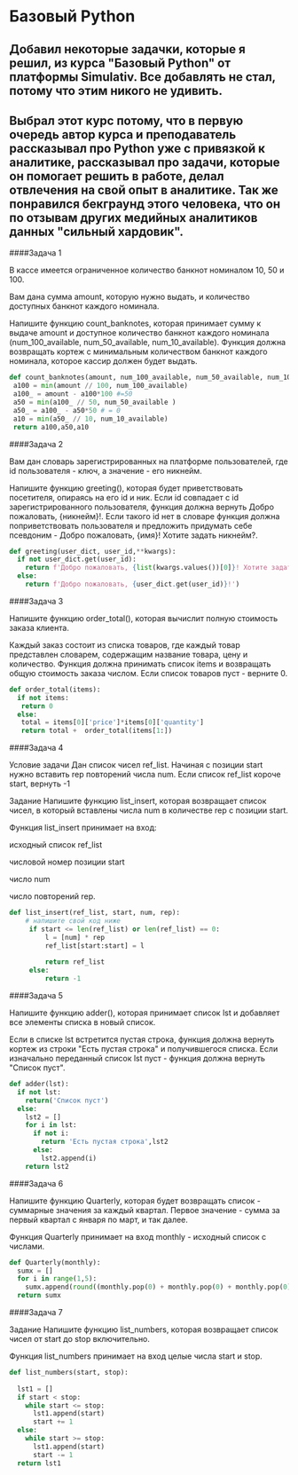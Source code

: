 # Базовый Python

## Добавил некоторые задачки, которые я решил, из курса "Базовый Python" от платформы Simulativ. Все добавлять не стал, потому что этим никого не удивить.

## Выбрал этот курс потому, что в первую очередь автор курса и преподаватель рассказывал про Python уже с привязкой к аналитике, рассказывал про задачи, которые он помогает решить в работе, делал отвлечения на свой опыт в аналитике. Так же понравился бекграунд этого человека, что он по отзывам других медийных аналитиков данных "сильный хардовик". 

####Задача 1
 
В кассе имеется ограниченное количество банкнот номиналом 10, 50 и 100. 

Вам дана сумма amount, которую нужно выдать, и количество доступных банкнот каждого номинала. 

Напишите функцию count_banknotes, которая принимает сумму к выдаче amount и доступное количество банкнот каждого номинала (num_100_available, num_50_available, num_10_available). Функция должна возвращать кортеж с минимальным количеством банкнот каждого номинала, которое кассир должен будет выдать.

```python
def count_banknotes(amount, num_100_available, num_50_available, num_10_available ):
 a100 = min(amount // 100, num_100_available)
 a100_ = amount - a100*100 #=50
 a50 = min(a100_ // 50, num_50_available ) 
 a50_ = a100_ - a50*50 # = 0
 a10 = min(a50_ // 10, num_10_available)
 return a100,a50,a10
```

####Задача 2

Вам дан словарь зарегистрированных на платформе пользователей, где id пользователя - ключ, а значение - его никнейм.

Напишите функцию greeting(), которая будет приветствовать посетителя, опираясь на его id и ник. Если id совпадает с id зарегистрированного пользователя, функция должна вернуть Добро пожаловать, {никнейм}!. Если такого id нет в словаре функция должна поприветствовать пользователя и предложить придумать себе псевдоним - Добро пожаловать, {имя}! Хотите задать никнейм?.

```python
def greeting(user_dict, user_id,**kwargs):
  if not user_dict.get(user_id):
    return f'Добро пожаловать, {list(kwargs.values())[0]}! Хотите задать никнейм?')
  else:
    return f'Добро пожаловать, {user_dict.get(user_id)}!')
```

####Задача 3

Напишите функцию order_total(), которая вычислит полную стоимость заказа клиента. 

Каждый заказ состоит из списка товаров, где каждый товар представлен словарем, содержащим название товара, цену и количество. Функция должна принимать список items и возвращать общую стоимость заказа числом. Если список товаров пуст - верните 0.

```python
def order_total(items):
  if not items:
   return 0
  else:
   total = items[0]['price']*items[0]['quantity'] 
   return total +  order_total(items[1:])
```

####Задача 4

Условие задачи
Дан список чисел ref_list. Начиная с позиции start нужно вставить rep повторений числа num. Если список ref_list короче start, вернуть -1

Задание
Напишите функцию list_insert, которая возвращает список чисел, в который вставлены числа num в количестве rep с позиции start.

Функция list_insert принимает на вход:


исходный список ref_list

числовой номер позиции start

число num

число повторений rep.

```python
def list_insert(ref_list, start, num, rep):
    # напишите свой код ниже
     if start <= len(ref_list) or len(ref_list) == 0:
         l = [num] * rep
         ref_list[start:start] = l
         
         return ref_list
     else:
         return -1
```    

####Задача 5

Напишите функцию adder(), которая принимает список lst и добавляет все элементы списка в новый список.

Если в списке lst встретится пустая строка, функция должна вернуть кортеж из строки "Есть пустая строка" и получившегося списка. Если изначально переданный список lst пуст - функция должна вернуть "Список пуст".

```python
def adder(lst):
  if not lst:
    return('Список пуст')
  else:
    lst2 = []
    for i in lst:
      if not i:
        return 'Есть пустая строка',lst2
      else:
        lst2.append(i)
    return lst2
```

####Задача 6

Напишите функцию Quarterly, которая будет возвращать список - суммарные значения за каждый квартал. Первое значение - сумма за первый квартал с января по март, и так далее.

Функция Quarterly принимает на вход monthly - исходный список с числами.

```python
def Quarterly(monthly):
  sumx = []
  for i in range(1,5):
    sumx.append(round((monthly.pop(0) + monthly.pop(0) + monthly.pop(0)),2))
  return sumx 
```

####Задача 7

Задание
Напишите функцию list_numbers, которая возвращает список чисел от start до stop включительно.

Функция list_numbers принимает на вход целые числа start и stop.

```python
def list_numbers(start, stop):
    
  lst1 = []
  if start < stop:
    while start <= stop:
      lst1.append(start)
      start += 1
  else:
    while start >= stop:
      lst1.append(start)
      start -= 1
  return lst1 
```
